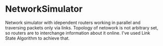 # NetworkSimulator

Network simulator with idependent routers working in parallel and traversing packets only via links. Topology of netowork is not arbitrary set, so routers are to interchange information about it online. I've used Link State Algorithm to achieve that. 